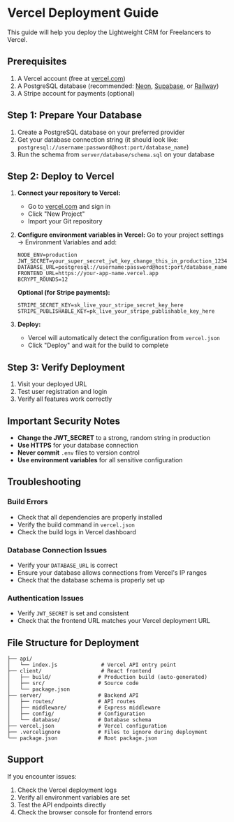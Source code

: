 # Vercel Deployment Guide

This guide will help you deploy the Lightweight CRM for Freelancers to Vercel.

## Prerequisites

1. A Vercel account (free at [vercel.com](https://vercel.com))
2. A PostgreSQL database (recommended: [Neon](https://neon.tech), [Supabase](https://supabase.com), or [Railway](https://railway.app))
3. A Stripe account for payments (optional)

## Step 1: Prepare Your Database

1. Create a PostgreSQL database on your preferred provider
2. Get your database connection string (it should look like: `postgresql://username:password@host:port/database_name`)
3. Run the schema from `server/database/schema.sql` on your database

## Step 2: Deploy to Vercel

1. **Connect your repository to Vercel:**
   - Go to [vercel.com](https://vercel.com) and sign in
   - Click "New Project"
   - Import your Git repository

2. **Configure environment variables in Vercel:**
   Go to your project settings → Environment Variables and add:

   ```
   NODE_ENV=production
   JWT_SECRET=your_super_secret_jwt_key_change_this_in_production_12345
   DATABASE_URL=postgresql://username:password@host:port/database_name
   FRONTEND_URL=https://your-app-name.vercel.app
   BCRYPT_ROUNDS=12
   ```

   **Optional (for Stripe payments):**
   ```
   STRIPE_SECRET_KEY=sk_live_your_stripe_secret_key_here
   STRIPE_PUBLISHABLE_KEY=pk_live_your_stripe_publishable_key_here
   ```

3. **Deploy:**
   - Vercel will automatically detect the configuration from `vercel.json`
   - Click "Deploy" and wait for the build to complete

## Step 3: Verify Deployment

1. Visit your deployed URL
2. Test user registration and login
3. Verify all features work correctly

## Important Security Notes

- **Change the JWT_SECRET** to a strong, random string in production
- **Use HTTPS** for your database connection
- **Never commit** `.env` files to version control
- **Use environment variables** for all sensitive configuration

## Troubleshooting

### Build Errors
- Check that all dependencies are properly installed
- Verify the build command in `vercel.json`
- Check the build logs in Vercel dashboard

### Database Connection Issues
- Verify your `DATABASE_URL` is correct
- Ensure your database allows connections from Vercel's IP ranges
- Check that the database schema is properly set up

### Authentication Issues
- Verify `JWT_SECRET` is set and consistent
- Check that the frontend URL matches your Vercel deployment URL

## File Structure for Deployment

```
├── api/
│   └── index.js              # Vercel API entry point
├── client/                   # React frontend
│   ├── build/               # Production build (auto-generated)
│   ├── src/                 # Source code
│   └── package.json
├── server/                  # Backend API
│   ├── routes/              # API routes
│   ├── middleware/          # Express middleware
│   ├── config/              # Configuration
│   └── database/            # Database schema
├── vercel.json              # Vercel configuration
├── .vercelignore            # Files to ignore during deployment
└── package.json             # Root package.json
```

## Support

If you encounter issues:
1. Check the Vercel deployment logs
2. Verify all environment variables are set
3. Test the API endpoints directly
4. Check the browser console for frontend errors
